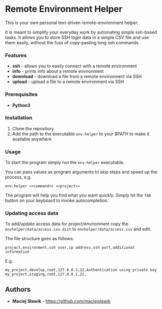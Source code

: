 # Remote Environment Helper #

This is your own personal text-driven remote-environment helper.
 
It is meant to simplify your everyday work by automating simple ssh-based tasks.
It allows you to store SSH login data in a simple CSV file and use them easily, without the fuss of copy-pasting 
long ssh commands.


### Features ###

* **ssh** - allows you to easily connect with a remote environment
* **info** - prints info about a remote environment
* **download** - download a file from a remote environment via SSH
* **upload** - upload a file to a remote environment via SSH


### Prerequisites

* **Python3**


### Installation ###

1. Clone the repository
2. Add the path to the executable ```env-helper``` to your $PATH to 
make it available anywhere

### Usage ###

To start the program simply run the ```env-helper``` executable.

You can pass values as program arguments to skip steps and speed up the process, e.g.

```
env-helper <<command>> <<project>>
```

The program will help you find what you want quickly. Simply hit the ```TAB``` button
on your keyboard to invoke autocompletion.


### Updating access data ###

To add/update access data for project/environment copy the ```envhelper/data/access.csv.dist``` 
to ```envhelper/data/access.csv``` and edit.

The file structure goes as follows:
```
project,environment,ssh user,ip address,ssh port,additional information
```
E.g.
```
my_project,develop,root,127.0.0.1,22,Authentication using private key
my_project,staging,root,127.0.0.1,22,
```

## Authors

* **Maciej Sławik** - https://github.com/maciejslawik
